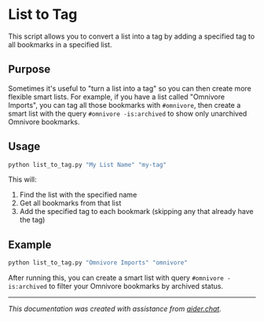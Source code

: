# List to Tag

This script allows you to convert a list into a tag by adding a specified tag to all bookmarks in a specified list.

## Purpose

Sometimes it's useful to "turn a list into a tag" so you can then create more flexible smart lists. For example, if you have a list called "Omnivore Imports", you can tag all those bookmarks with `#omnivore`, then create a smart list with the query `#omnivore -is:archived` to show only unarchived Omnivore bookmarks.

## Usage

```bash
python list_to_tag.py "My List Name" "my-tag"
```

This will:
1. Find the list with the specified name
2. Get all bookmarks from that list  
3. Add the specified tag to each bookmark (skipping any that already have the tag)

## Example

```bash
python list_to_tag.py "Omnivore Imports" "omnivore"
```

After running this, you can create a smart list with query `#omnivore -is:archived` to filter your Omnivore bookmarks by archived status.

---
*This documentation was created with assistance from [aider.chat](https://github.com/Aider-AI/aider/).*
